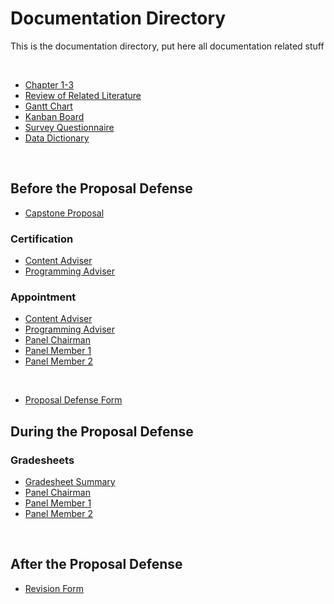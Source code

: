 # Documentation Directory

This is the documentation directory, put here all documentation related stuff

<br>

* [Chapter 1-3](https://docs.google.com/document/d/1CyBjLKHEu7aeKQseCP-78buyEQsO7A2Cv2dc6O0QlFk)
* [Review of Related Literature](https://docs.google.com/spreadsheets/d/15QQ7l_zyVy3mq8g3UHZ5sUtpZxLHcF7hvuwUmwKs988)
* [Gantt Chart](https://docs.google.com/spreadsheets/d/1JkQk4EXdKY6eEB7bOFQpEsZL3rXmWnMvGPKvxSgIHUA)
* [Kanban Board](https://docs.google.com/spreadsheets/d/1yw8BZZ5ZplD2GP6rAilWutbPJZLeB85U0xRRzcVIiGg)
* [Survey Questionnaire](https://docs.google.com/document/d/1LyAaKLMv8iOGfkNaVWNHyk7oibZe6nA1IUUkC7MIv3c)
* [Data Dictionary](https://docs.google.com/spreadsheets/d/1LsWSBFhSTl3evvVHgtPwVVHUUpkWzavShStl8PsBiM0)

<br>


## Before the Proposal Defense
* [Capstone Proposal](https://docs.google.com/document/d/1InBxm5FohdIGzo2m0-IBJxu0iT_95YXDqlr3fEP19BY)

### Certification
* [Content Adviser](https://docs.google.com/document/d/1wfPRMxBzoWkWnnpsAhKgen6Tial7eKQVUs_BvdEUI_k)
* [Programming Adviser](https://docs.google.com/document/d/152PEZHtWXx19EGeqcBsYJ6y2IS6Bqxnuj1nodh2SeR0)

### Appointment
* [Content Adviser](https://docs.google.com/document/d/1jpFq7hyCC2voBh0GWJdWtEVFFhj25DG5A1y5bqHNcA8)
* [Programming Adviser](https://docs.google.com/document/d/1CER8hfczVv-Py4L75sOejhbmtUFLqqNeJ_cQQkQWyAw)
* [Panel Chairman](https://docs.google.com/document/d/1nkdu9uDs6APKVJqI9UMlVuk5A2GZ5bFVXfd7jlw4Mmg)
* [Panel Member 1](https://docs.google.com/document/d/1eRhGLGe_eNHi6dZ7QF_91N6onsOdGJ-rRxK-Vyp-41A)
* [Panel Member 2](https://docs.google.com/document/d/1fmdADlPOk6VIP5lUv3h_AiBeJNc6ARnbmwNN9XSHxKM)

<br>

* [Proposal Defense Form](https://docs.google.com/document/d/12_68agKmhul3oFAW54zpFk_zuq7l9LnNV6zh8rifZxg)

## During the Proposal Defense
### Gradesheets
* [Gradesheet Summary](https://docs.google.com/document/d/13mH1juc0abrQvWnc6Pixd7manJMpqFD3EQR-SeuGNzk)
* [Panel Chairman](https://docs.google.com/document/d/1i0H8dZqasykhFKnzF_hFC9vxaUVmdkMkEN_nimDO_0Q)
* [Panel Member 1](https://docs.google.com/document/d/1CPtd28XT1G4tKHKUvSqWC-K0oLVPeLRJdccb6dD9YJo)
* [Panel Member 2](https://docs.google.com/document/d/1rxKTJqhXo7Mcjp2IP97Ive8P6r56IN4khQerBLl1UCM)

<br>

## After the Proposal Defense
* [Revision Form](https://docs.google.com/spreadsheets/d/1rQ0vqVQ4g3JFp0_HOR_9nt5sNWnwJQnu1hwKPZY8ggA)
